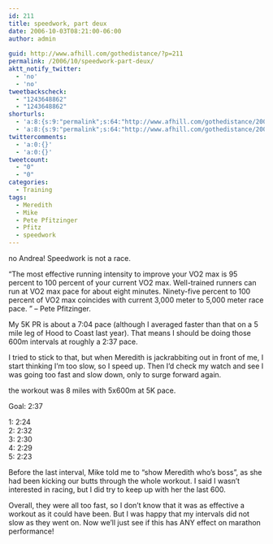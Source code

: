 ```yaml
---
id: 211
title: speedwork, part deux
date: 2006-10-03T08:21:00-06:00
author: admin
  
guid: http://www.afhill.com/gothedistance/?p=211
permalink: /2006/10/speedwork-part-deux/
aktt_notify_twitter:
  - 'no'
  - 'no'
tweetbackscheck:
  - "1243648862"
  - "1243648862"
shorturls:
  - 'a:8:{s:9:"permalink";s:64:"http://www.afhill.com/gothedistance/2006/10/speedwork-part-deux/";s:7:"tinyurl";s:25:"http://tinyurl.com/b2go3x";s:4:"isgd";s:17:"http://is.gd/hfkv";s:5:"bitly";s:18:"http://bit.ly/ERpB";s:5:"snipr";s:22:"http://snipr.com/aqsyp";s:5:"snurl";s:22:"http://snurl.com/aqsyp";s:7:"snipurl";s:24:"http://snipurl.com/aqsyp";s:4:"trim";s:17:"http://tr.im/cqys";}'
  - 'a:8:{s:9:"permalink";s:64:"http://www.afhill.com/gothedistance/2006/10/speedwork-part-deux/";s:7:"tinyurl";s:25:"http://tinyurl.com/b2go3x";s:4:"isgd";s:17:"http://is.gd/hfkv";s:5:"bitly";s:18:"http://bit.ly/ERpB";s:5:"snipr";s:22:"http://snipr.com/aqsyp";s:5:"snurl";s:22:"http://snurl.com/aqsyp";s:7:"snipurl";s:24:"http://snipurl.com/aqsyp";s:4:"trim";s:17:"http://tr.im/cqys";}'
twittercomments:
  - 'a:0:{}'
  - 'a:0:{}'
tweetcount:
  - "0"
  - "0"
categories:
  - Training
tags:
  - Meredith
  - Mike
  - Pete Pfitzinger
  - Pfitz
  - speedwork
---
```

no Andrea! Speedwork is not a race.

&#8220;The most effective running intensity to improve your VO2 max is 95 percent to 100 percent of your current VO2 max. Well-trained runners can run at VO2 max pace for about eight minutes. Ninety-five percent to 100 percent of VO2 max coincides with current 3,000 meter to 5,000 meter race pace. &#8221; &#8211; Pete Pfitzinger.

My 5K PR is about a 7:04 pace (although I averaged faster than that on a 5 mile leg of Hood to Coast last year). That means I should be doing those 600m intervals at roughly a 2:37 pace.

I tried to stick to that, but when Meredith is jackrabbiting out in front of me, I start thinking I&#8217;m too slow, so I speed up. Then I&#8217;d check my watch and see I was going too fast and slow down, only to surge forward again.

the workout was 8 miles with 5x600m at 5K pace. 

Goal: 2:37

1: 2:24  
2: 2:32  
3: 2:30  
4: 2:29  
5: 2:23 

Before the last interval, Mike told me to &#8220;show Meredith who&#8217;s boss&#8221;, as she had been kicking our butts through the whole workout. I said I wasn&#8217;t interested in racing, but I did try to keep up with her the last 600.

Overall, they were all too fast, so I don&#8217;t know that it was as effective a workout as it could have been. But I was happy that my intervals did not slow as they went on. Now we&#8217;ll just see if this has ANY effect on marathon performance!